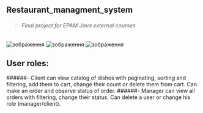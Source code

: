 ## Restaurant_managment_system
>###### Final project for EPAM Java external courses
![зображення](https://user-images.githubusercontent.com/85941909/206445186-5708a50e-992b-4a0d-897e-b10e48fce7da.png)
![зображення](https://user-images.githubusercontent.com/85941909/206445361-cc1ad514-bd82-4502-a1be-42b84c56228a.png)
![зображення](https://user-images.githubusercontent.com/85941909/206445897-79381cbb-8827-4ca3-b1e4-f1409ef29ee0.png)

## User roles:

   ######- Client can view catalog of dishes with paginating, sorting and filtering, add them to cart, change their count or delete them from cart. Can make an order and observe status of order.
   ######- Manager can view all orders with filtering, change their status. Can delete a user or change his role (manager/client).


